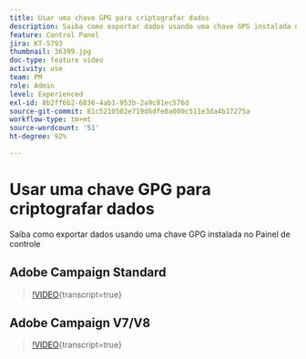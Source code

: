 ```yaml
---
title: Usar uma chave GPG para criptografar dados
description: Saiba como exportar dados usando uma chave GPG instalada no Painel de controle.
feature: Control Panel
jira: KT-5793
thumbnail: 36399.jpg
doc-type: feature video
activity: use
team: PM
role: Admin
level: Experienced
exl-id: 8b2ff6b2-6836-4ab1-953b-2a9c81ec576d
source-git-commit: 81c5210502e719d6dfe0a000c511e3da4b17275a
workflow-type: tm+mt
source-wordcount: '51'
ht-degree: 92%

---
```


# Usar uma chave GPG para criptografar dados

Saiba como exportar dados usando uma chave GPG instalada no Painel de controle

## Adobe Campaign Standard

>[!VIDEO](https://video.tv.adobe.com/v/36380?learn=on){transcript=true}

## Adobe Campaign V7/V8

>[!VIDEO](https://video.tv.adobe.com/v/36399?learn=on){transcript=true}
